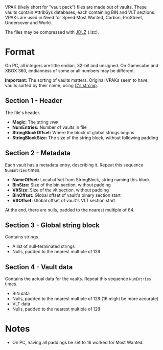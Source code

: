 VPAK (likely short for "vault pack") files are made out of vaults. These vaults contain AttribSys databases, each containing BIN and VLT sections. VPAKs are used in Need for Speed Most Wanted, Carbon, ProStreet, Undercover and World.

The files may be compressed with [JDLZ](../JDLZ/) (.lzc).

# Format
On PC, all integers are little endian, 32-bit and unsigned. On Gamecube and XBOX 360, endianness of some or all numbers may be different.

**Important:** The sorting of vaults matters. Original VPAKs seem to have vaults sorted by their name, using [C's strcmp](https://www.man7.org/linux/man-pages/man3/strcmp.3.html).

## Section 1 - Header
The file's header.

* **Magic:** The string `VPAK`
* **NumEntries:** Number of vaults in file
* **StringBlockOffset:** Where the block of global strings begins
* **StringBlockSize:** The size of the string block, without following padding

## Section 2 - Metadata
Each vault has a metadata entry, describing it. Repeat this sequence `NumEntries` times.

* **NameOffset:** Local offset from StringBlock, string naming this block
* **BinSize:** Size of the bin section, without padding
* **VltSize:** Size of the vlt section, without padding
* **BinOffset:** Global offset of vault's binary section start
* **VltOffset:** Global offset of vault's VLT section start

At the end, there are nulls, padded to the nearest multiple of 64.

## Section 3 - Global string block
Contains strings.

* A list of null-terminated strings
* Nulls, padded to the nearest multiple of 128

## Section 4 - Vault data
Contains the actual data for the vaults. Repeat this sequence `NumEntries` times.

* BIN data
* Nulls, padded to the nearest multiple of 128 (16 might be more accurate)
* VLT data
* Nulls, padded to the nearest multiple of 128

# Notes  
* On PC, having all paddings be set to 16 worked for Most Wanted.
